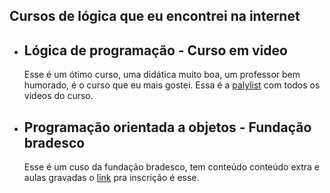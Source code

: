 ## Cursos de lógica que eu encontrei na internet
<ul>
  
<li>
<h2>
Lógica de programação - Curso em video 
</h2>
Esse é um ótimo curso, uma didática muito boa, um professor bem humorado, é o curso que eu mais gostei. Essa é a <a href="https://www.youtube.com/playlist?list=PLHz_AreHm4dmSj0MHol_aoNYCSGFqvfXV">palylist</a> com todos os videos do curso.
</li>

<li>
<h2>
Programação orientada a objetos - Fundação bradesco
</h2>
Esse é um cuso da fundação bradesco, tem conteúdo conteúdo extra e aulas gravadas o <a href="https://www.ev.org.br/cursos/introducao-a-programacao-orientada-a-objetos-poo">link</a> pra inscrição é esse.
</li>  
  
</ul>
